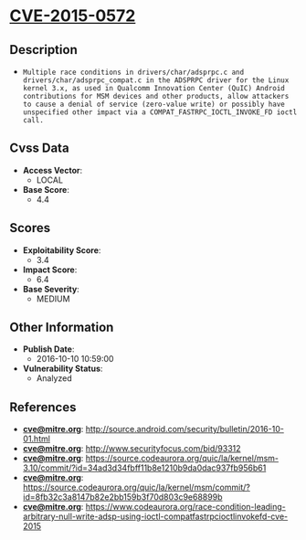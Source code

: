 
# [CVE-2015-0572](https://cve.mitre.org/cgi-bin/cvename.cgi?name=CVE-2015-0572)

## Description

- `Multiple race conditions in drivers/char/adsprpc.c and drivers/char/adsprpc_compat.c in the ADSPRPC driver for the Linux kernel 3.x, as used in Qualcomm Innovation Center (QuIC) Android contributions for MSM devices and other products, allow attackers to cause a denial of service (zero-value write) or possibly have unspecified other impact via a COMPAT_FASTRPC_IOCTL_INVOKE_FD ioctl call.`

## Cvss Data

- **Access Vector**:
  - LOCAL
- **Base Score**:
  - 4.4

## Scores

- **Exploitability Score**:
  - 3.4
- **Impact Score**:
  - 6.4
- **Base Severity**:
  - MEDIUM

## Other Information

- **Publish Date**:
  - 2016-10-10 10:59:00
- **Vulnerability Status**:
  - Analyzed

## References

- **cve@mitre.org**: http://source.android.com/security/bulletin/2016-10-01.html
- **cve@mitre.org**: http://www.securityfocus.com/bid/93312
- **cve@mitre.org**: https://source.codeaurora.org/quic/la/kernel/msm-3.10/commit/?id=34ad3d34fbff11b8e1210b9da0dac937fb956b61
- **cve@mitre.org**: https://source.codeaurora.org/quic/la/kernel/msm/commit/?id=8fb32c3a8147b82e2bb159b3f70d803c9e68899b
- **cve@mitre.org**: https://www.codeaurora.org/race-condition-leading-arbitrary-null-write-adsp-using-ioctl-compatfastrpcioctlinvokefd-cve-2015

